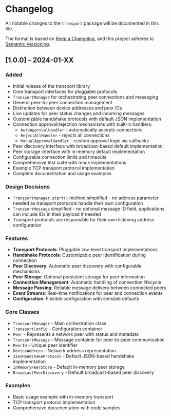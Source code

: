 # Changelog

All notable changes to the `transport` package will be documented in this file.

The format is based on [Keep a Changelog](https://keepachangelog.com/en/1.0.0/),
and this project adheres to [Semantic Versioning](https://semver.org/spec/v2.0.0.html).

## [1.0.0] - 2024-01-XX

### Added
- Initial release of the transport library
- Core transport interfaces for pluggable protocols
- `TransportManager` for orchestrating peer connections and messaging
- Generic peer-to-peer connection management
- Distinction between device addresses and peer IDs
- Live updates for peer status changes and incoming messages
- Customizable handshake protocols with default JSON implementation
- Connection approval/rejection mechanisms with built-in handlers:
  - `AutoApprovalHandler` - automatically accepts connections
  - `RejectAllHandler` - rejects all connections
  - `ManualApprovalHandler` - custom approval logic via callbacks
- Peer discovery interface with broadcast-based default implementation
- Peer storage interface with in-memory default implementation
- Configurable connection limits and timeouts
- Comprehensive test suite with mock implementations
- Example TCP transport protocol implementation
- Complete documentation and usage examples

### Design Decisions
- `TransportManager.start()` method simplified - no address parameter needed as transport protocols handle their own configuration
- `TransportMessage` simplified - no optional message ID field, applications can include IDs in their payload if needed
- Transport protocols are responsible for their own listening address configuration

### Features
- **Transport Protocols**: Pluggable low-level transport implementations
- **Handshake Protocols**: Customizable peer identification during connection
- **Peer Discovery**: Automatic peer discovery with configurable mechanisms
- **Peer Storage**: Optional persistent storage for peer information
- **Connection Management**: Automatic handling of connection lifecycle
- **Message Passing**: Reliable message delivery between connected peers
- **Event Streams**: Real-time notifications for peer and connection events
- **Configuration**: Flexible configuration with sensible defaults

### Core Classes
- `TransportManager` - Main orchestration class
- `TransportConfig` - Configuration container
- `Peer` - Represents a network peer with status and metadata
- `TransportMessage` - Message container for peer-to-peer communication
- `PeerId` - Unique peer identifier
- `DeviceAddress` - Network address representation
- `JsonHandshakeProtocol` - Default JSON-based handshake implementation
- `InMemoryPeerStore` - Default in-memory peer storage
- `BroadcastPeerDiscovery` - Default broadcast-based peer discovery

### Examples
- Basic usage example with in-memory transport
- TCP transport protocol implementation
- Comprehensive documentation with code samples